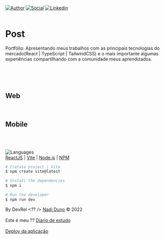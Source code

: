 [![Author](https://img.shields.io/badge/Dev-Nadi%20Duno-blueviolet%20)](https://portfolio-nadi.vercel.app/)
[![Social](https://img.shields.io/twitter/follow/nadiduno?label=%40nadiduno&style=social)](https://twitter.com/nadiduno)
[![Linkedin](https://img.shields.io/badge/in-Nadi%20Duno-blue)](https://www.linkedin.com/in/nadiduno/)
<br />
<br />
# Post

Portfólio: Apresentando meus trabalhos com as principais tecnologias do mercado(React | TypeScript | TailwindCSS) e o mais importante algumas experiências compartilhando com a comunidade meus aprendizados.

<div>
  <!-- <img 
    alt="Languages React | TypeScript | TailwindCSS"
    src="https://github.com/nadiduno/PortfolioNadi/blob/main/.github/ProjectNadiDunoDesenvolvedorFrontEnd3.png" 
    width="70%"
  > -->
  <br />
</div>

<br />
<br />

## Web
<div>
  <!-- <img 
    alt="Portfólio de Nadi Duno"
    src="https://github.com/nadiduno/PortfolioNadi/blob/main/.github/ProjectNadiDunoDesenvolvedorFrontEnd.png" 
    width="100%"
  > -->
  <br />
</div>

## Mobile
<div>
  <!-- <img 
    alt="Portfólio de Nadi Duno - Dispositivo Mobile"
    src="https://github.com/nadiduno/PortfolioNadi/blob/main/.github/ProjectNadiDunoDesenvolvedorFrontEnd2.png" 
    width="20%"
  > -->
  <br />
  <br />
</div>

![Languages](https://img.shields.io/badge/%3C%2F%3E-languages-lightgrey)<br/>
[ReactJS](https://reactjs.org/) | [Vite](https://vitejs.dev/) | [Node.js](https://nodejs.org/en/download/) | [NPM](https://www.npmjs.com/)


```bash
# Cretate project | Vite
$ npm create vite@latest

# Install the dependencies
$ npm i

# Run the developer
$ npm run dev
```
By DevRel <?? /> [Nadi Duno](https://www.linkedin.com/in/nadiduno/) © 2022
<br />
<br />
Este é meu ?? [Diario de estudo](https://devrelnadiduno.blogspot.com/) 
<br />
<br />
[Deploy da aplicação](https://portfolio-nadi.vercel.app/) 